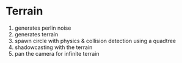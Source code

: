 # Terrain
1. generates perlin noise
2. generates terrain
3. spawn circle with physics & collision detection using a quadtree
4. shadowcasting with the terrain
5. pan the camera for infinite terrain
